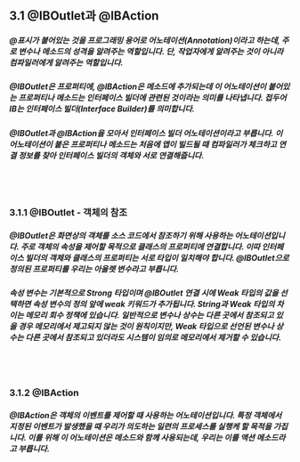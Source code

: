 ## 3.1 @IBOutlet과 @IBAction
##### @표시가 붙어있는 것을 프로그래밍 용어로 어노테이션(Annotation)이라고 하는데, 주로 변수나 메소드의 성격을 알려주는 역할입니다. 단, 작업자에게 알려주는 것이 아니라 컴파일러에게 알려주는 역할입니다.

##### @IBOutlet은 프로퍼티에, @IBAction은 메소드에 추가되는데 이 어노테이션이 붙어있는 프로퍼티나 메소드는 인터페이스 빌더에 관련된 것이라는 의미를 나타냅니다. 접두어 IB는 인터페이스 빌더(Interface Builder)를 의미합니다. 

##### @IBOutlet과 @IBAction을 모아서 인터페이스 빌더 어노테이션이라고 부릅니다. 이 어노테이션이 붙은 프로퍼티나 메소드는 처음에 앱이 빌드될 때 컴파일러가 체크하고 연결 정보를 찾아 인터페이스 빌더의 객체와 서로 연결해줍니다. 

<br>
<br>

### 3.1.1 @IBOutlet - 객체의 참조
##### @IBOutlet은 화면상의 객체를 소스 코드에서 참조하기 위해 사용하는 어노테이션입니다. 주로 객체의 속성을 제어할 목적으로 클래스의 프로퍼티에 연결합니다. 이따 인터페이스 빌더의 객체와 클래스의 프로퍼티는 서로 타입이 일치해야 합니다. @IBOutlet으로 정의된 프로퍼티를 우리는 아울렛 변수라고 부릅니다.

##### 속성 변수는 기본적으로 Strong 타입이며 @IBOutlet 연결 시에 Weak 타입의 값을 선택하면 속성 변수의 정의 앞에 weak 키워드가 추가됩니다. String과 Weak 타입의 차이는 메모리 회수 정책에 있습니다. 일반적으로 변수나 상수는 다른 곳에서 참조되고 있을 경우 메모리에서 제고되지 않는 것이 원칙이지만, Weak 타입으로 선언된 변수나 상수는 다른 곳에서 참조되고 있더라도 시스템이 임의로 메모리에서 제거할 수 있습니다.

<br>
<br>

### 3.1.2 @IBAction
##### @IBAction은 객체의 이벤트를 제어할 때 사용하는 어노테이션입니다. 특정 객체에서 지정된 이벤트가 발생했을 때 우리가 의도하는 일련의 프로세스를 실행케 할 목적을 가집니다. 이를 위해 이 어노테이션은 메소드와 함께 사용되는데, 우리는 이를 액션 메소드라고 부릅니다.

